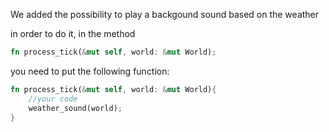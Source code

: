 We added the possibility to play a backgound sound based on the weather

in order to do it, in the method 
```rust  
fn process_tick(&mut self, world: &mut World);
```
you need to put the following function:
```rust  
fn process_tick(&mut self, world: &mut World){
	//your code
	weather_sound(world);
}
```
